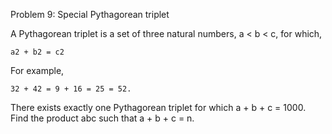 Problem 9: Special Pythagorean triplet

A Pythagorean triplet is a set of three natural numbers, a < b < c, for which,

```
a2 + b2 = c2
```

For example,

```
32 + 42 = 9 + 16 = 25 = 52.
```

There exists exactly one Pythagorean triplet for which a + b + c = 1000. Find the product abc such that a + b + c = n.
